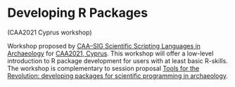 # Developing R Packages

(CAA2021 Cyprus workshop)

Workshop proposed by [CAA–SIG Scientific Scripting Languages in Archaeology](https://sslarch.github.io/) for [CAA2021, Cyprus](https://2021.caaconference.org/). 
This workshop will offer a low-level introduction to R package development for users with at least basic R-skills.
The workshop is complementary to session proposal
[Tools for the Revolution: developing packages for scientific programming in archaeology](https://github.com/sslarch/caa2021_packages).
